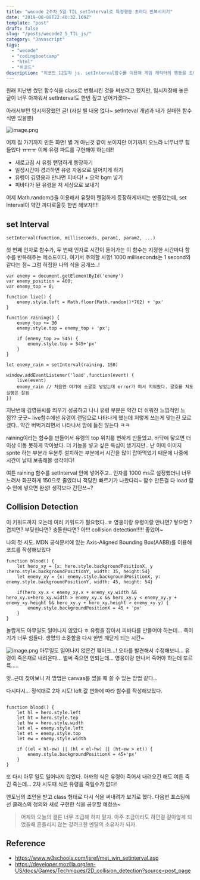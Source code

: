 ```yaml
---
title: "wecode 2주차_5일 TIL_setInterval로 특정행동 초마다 반복시키기"
date: "2019-08-09T22:40:32.169Z"
template: "post"  
draft: false
slug: "/posts/wecode2_5_TIL_js/"
category: "Javascript"
tags:
  - "wecode"
  - "codingbootcamp"
  - "html"
  - "위코드"
description: "위코드 12일차 js. setInterval함수를 이용해 게임 캐릭터의 행동을 초마다 반복시켜 보았다!"
---
```


원래 지난번 썼던 함수식을 class로 변형시킨 것을 써보려고 했지만, 임시저장해 놓은 글이 너무 아까워서 setInterval도 한번 짚고 넘어가겠다~ 

아래서부턴 임시저장했던 글! (사실 별 내용 없다~ setInteval 개념과 내가 실패한 함수식만 있을뿐)

![image.png](https://images.velog.io/post-images/dooreplay/e783ccf0-b969-11e9-880d-9fcc7e1f2b82/image.png)

어제 집 가기까지 만든 화면!
별 거 아닌것 같이 보이지만 여기까지 오느라 너무너무 힘들었다 ㅠㅠㅠ
이제 유령 파트를 구현해야 하는데!!

* 새로고침 시 유령 랜덤하게 등장하기
* 일정시간이 경과하면 유령 자동으로 떨어지게 하기
* 유령이 김영웅과 만나면 피바다! + 으악 bgm 넣기
* 피바다가 된 유령을 저 세상으로 보내기

어제 Math.random()을 이용해서 유령이 랜덤하게 등장하게까지는 만들었는데, set Interval이 약간 까다로울듯
한번 해보자!!!!

## set Interval
`setInterval(function, milliseconds, param1, param2, ...)`

첫 번째 인자로 함수가, 두 번째 인자로 시간이 들어가는 이 함수는 지정한 시간마다 함수를 반복해주는 메소드이다. 여기서 주의할 사항! 1000 milliseconds는 1 second와 같다는 점~
그럼 허접한 나의 식을 공개쓰..!

```
var enemy = document.getElementById('enemy')
var enemy_position = 400;
var enemy_top = 0;

function live() {
    enemy.style.left = Math.floor(Math.random()*762) + 'px'
}

function raining() {
    enemy_top += 30
    enemy.style.top = enemy_top + 'px';
    
    if (enemy_top >= 545) {
        enemy.style.top = 545+'px'
    }
}

let enemy_rain = setInterval(raining, 150)

window.addEventListener('load',function(event) {
    live(event)
    enemy_rain // 처음엔 여기에 소괄호 넣었는데 error가 떠서 지워줬다. 괄호를 쳐도 실행은 잘됨
})

```
지난번에 김영웅씨를 띄우기 성공하고 나니 유령 부분은 약간 더 쉬워진 느낌적인 느낌?? 굿굿~
live함수에선 유령이 랜덤으로 나타나게 했는데 저렇게 쓰는게 맞는진 모르겠다.. 약간 버벅거리면서 나타나서 맘에 들진 않는다 ㅋㅋ 

raining이라는 함수를 만들어서 유령의 top 위치를 변하게 만들었고, 바닥에 닿으면 더이상 이동 못하게 막아놨다. 더 기능을 넣고 싶은 욕심이 생기지만.. 난 이미 이미지 sprite 하는 부분과 우분투 설치하는 부분에서 시간을 많이 잡아먹었기 때문에 나중에 시간이 날때 보충해볼 생각이다!

여튼 raining 함수를 setInterval 안에 넣어주고.. 인자를 1000 ms로 설정했더니 너무 느려서 화끈하게 150으로 줄였더니 적당한 빠르기가 나왔다리~ 함수 만든걸 다 load 함수 안에 넣으면 완성! 생각보다 간단쓰~?


## Collision Detection
이 키워드까지 오는데 여러 키워드가 필요했다..ㅎ
영웅이랑 유령이랑 만나면? 닿으면 ? 겹치면? 부딪힌다면? 충돌한다면? 아!!! collision detection!!!!! 좋았어~

나의 첫 시도. MDN 공식문서에 있는 Axis-Aligned Bounding Box(AABB)를 이용해 코드를 작성해보았다
```
function blood() {
    let hero_xy = {x: hero.style.backgroundPositionX, y :hero.style.backgroundPositionY, width: 35, height:54}
    let enemy_xy = {x: enemy.style.backgroundPositionX, y: enemy.style.backgroundPositionY, width: 45, height: 54}

    if(hero_xy.x < enemy_xy.x + enemy_xy.width && hero_xy.x+hero_xy.width > enemy_xy.x && hero_xy.y < enemy_xy.y + enemy_xy.height && hero_xy.y + hero_xy.height > enemy_xy.y) {
        enemy.style.backgroundPositionX = 45 + 'px'
    }
}
```

놀랍게도 아무일도 일어나지 않았다 ㅎ
유령을 잡아서 피바다를 만들어야 하는데... 죽이기가 너무 힘들다. 생명의 소중함을 다시 한번 깨닫게 되는 시간~


![image.png](https://images.velog.io/post-images/dooreplay/05d3fae0-b988-11e9-bc02-13036cebe418/image.png)
아무일도 일어나지 않은건 훼이크...! 오타를 발견해서 수정해보니...
유령이 죽은채로 내려온다... 벌써 죽으면 안되는데... 영웅이랑 만나서 죽어야 하는데 또르륵.....

앗..근데 찾아보니 저 방법은 canvas를 썼을 때 쓸 수 있는 방법 같다... 

다시다시... 정석대로 2차 시도! left 값 변화에 따라 함수를 작성해보았다.

```

function blood() {
    let hl = hero.style.left
    let ht = hero.style.top
    let hw = hero.style.width
    let el = enemy.style.left
    let et = enemy.style.top
    let ew = enemy.style.width

    if ((el < hl-ew) || (hl < el-hw) || (ht-ew > et)) {
        enemy.style.backgroundPositionX = 45+'px'
    }
}
```
또 다시 아무 일도 일어나지 않았다.
아까의 식은 유령이 죽어서 내려오긴 해도 여튼 죽긴 죽는데... 2차 시도때 식은 유령을 죽일수가 없다!

멘토님의 조언을 받고 class 형태로 다시 식을 써내려가 보기로 했다.
다음번 포스팅에선 클래스의 정의와 새로 구현한 식을 공유할 예정쓰~


> 어제와 오늘의 결론 
너무 조급해 하지 말자. 아주 조금이라도 하던걸 갈아엎게 되었을때 흔들리지 않는 강려크한 멘탈의 소유자가 되자.

## Reference
- https://www.w3schools.com/jsref/met_win_setinterval.asp
- https://developer.mozilla.org/en-US/docs/Games/Techniques/2D_collision_detection?source=post_page